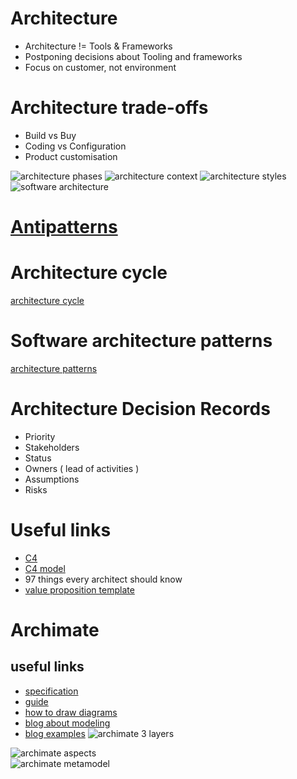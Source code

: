 # Architecture 
* Architecture != Tools & Frameworks
* Postponing decisions about Tooling and frameworks
* Focus on customer, not environment

# Architecture trade-offs
* Build vs Buy
* Coding vs Configuration
* Product customisation

![architecture phases](https://i.postimg.cc/brdDyd37/architecture-phases.png)
![architecture context](https://i.postimg.cc/3rG2VYKf/architecture-context.png)
![architecture styles](https://i.postimg.cc/5yD8PZcn/architecture-types.png)
![software architecture](https://i.postimg.cc/D0cMGPPc/software-architecture.png)

# [Antipatterns](https://sourcemaking.com/antipatterns/software-architecture-antipatterns)

# Architecture cycle
[architecture cycle](https://i.postimg.cc/VNXSFVb1/architecture-cycle.png)

# Software architecture patterns
[architecture patterns](https://i.postimg.cc/Gm8T42L4/architecture-patterns.png)

# Architecture Decision Records
* Priority
* Stakeholders
* Status
* Owners ( lead of activities )
* Assumptions
* Risks

# Useful links
* [C4](https://leanpub.com/visualising-software-architecture)
* [C4 model](https://c4model.com/)
* 97 things every architect should know
* [value proposition template](https://www.strategyzer.com/canvas/value-proposition-canvas)

# Archimate
## useful links
* [specification](https://pubs.opengroup.org/architecture/archimate3-doc/)
* [guide](https://www.visual-paradigm.com/guide/archimate/full-archimate-viewpoints-guide/)
* [how to draw diagrams](https://www.visual-paradigm.com/support/documents/vpuserguide/4455/4409/86421_howtodrawarc.html)
* [blog about modeling](http://renewableplus.blogspot.com/2017/03/modeling-applications-technology-in.html)
* [blog examples](https://www.hosiaisluoma.fi/blog/archimate-examples/)
![archimate 3 layers](https://i.postimg.cc/904Rb3GK/archimate3-layers.png)  

![archimate aspects](https://i.postimg.cc/BbmmWbML/archimate-01.png)  
![archimate metamodel](https://i.postimg.cc/fLZCJmPS/archimate-04.png)  

